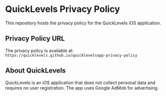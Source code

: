 # QuickLevels Privacy Policy

This repository hosts the privacy policy for the QuickLevels iOS application.

## Privacy Policy URL

The privacy policy is available at: `https://quicklevels.github.io/quicklevelsapp-privacy-policy`

## About QuickLevels

QuickLevels is an iOS application that does not collect personal data and requires no user registration. The app uses Google AdMob for advertising.
